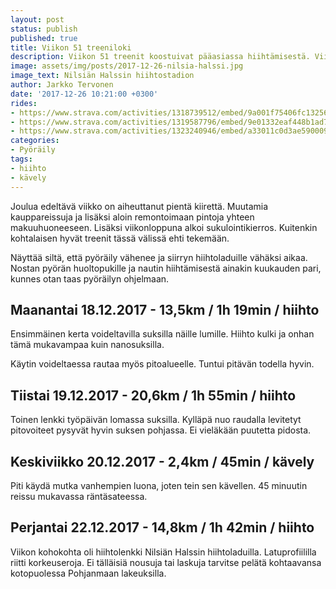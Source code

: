 ```yaml
---
layout: post
status: publish
published: true
title: Viikon 51 treeniloki
description: Viikon 51 treenit koostuivat pääasiassa hiihtämisestä. Viikko huipentui hiihtolenkkiin Nilsiän Halssin laduilla.
image: assets/img/posts/2017-12-26-nilsia-halssi.jpg
image_text: Nilsiän Halssin hiihtostadion
author: Jarkko Tervonen
date: '2017-12-26 10:21:00 +0300'
rides:
- https://www.strava.com/activities/1318739512/embed/9a001f75406fc13256cf08dddb33eeb926aebf6d
- https://www.strava.com/activities/1319587796/embed/9e01332eaf448b1ad705e90565f62326182b7662
- https://www.strava.com/activities/1323240946/embed/a33011c0d3ae5900092e5ac4bea54e984d0d10cf
categories:
- Pyöräily
tags:
- hiihto
- kävely
---
```

Joulua edeltävä viikko on aiheuttanut pientä kiirettä. Muutamia kauppareissuja ja lisäksi aloin remontoimaan pintoja yhteen makuuhuoneeseen. Lisäksi viikonloppuna alkoi sukulointikierros. Kuitenkin kohtalaisen hyvät treenit tässä välissä ehti tekemään.

Näyttää siltä, että pyöräily vähenee ja siirryn hiihtoladuille vähäksi aikaa. Nostan pyörän huoltopukille ja nautin hiihtämisestä ainakin kuukauden pari, kunnes otan taas pyöräilyn ohjelmaan.

<!-- more -->

## Maanantai 18.12.2017 - 13,5km / 1h 19min / hiihto

Ensimmäinen kerta voideltavilla suksilla näille lumille. Hiihto kulki ja onhan tämä mukavampaa kuin nanosuksilla.

Käytin voideltaessa rautaa myös pitoalueelle. Tuntui pitävän todella hyvin.

## Tiistai 19.12.2017 - 20,6km / 1h 55min / hiihto

Toinen lenkki työpäivän lomassa suksilla. Kylläpä nuo raudalla levitetyt pitovoiteet pysyvät hyvin suksen pohjassa. Ei vieläkään puutetta pidosta.

## Keskiviikko 20.12.2017 - 2,4km / 45min / kävely

Piti käydä mutka vanhempien luona, joten tein sen kävellen. 45 minuutin reissu mukavassa räntäsateessa.

## Perjantai 22.12.2017 - 14,8km / 1h 42min / hiihto

Viikon kohokohta oli hiihtolenkki Nilsiän Halssin hiihtoladuilla. Latuprofiililla riitti korkeuseroja. Ei tälläisiä nousuja tai laskuja tarvitse pelätä kohtaavansa kotopuolessa Pohjanmaan lakeuksilla.
